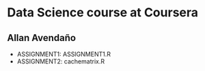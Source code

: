# Data Science course at Coursera
## Allan Avendaño

* ASSIGNMENT1: ASSIGNMENT1.R 
* ASSIGNMENT2: cachematrix.R